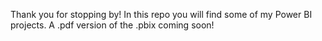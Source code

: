 Thank you for stopping by! In this repo you will find some of my Power BI projects. A .pdf version of the .pbix coming soon!
